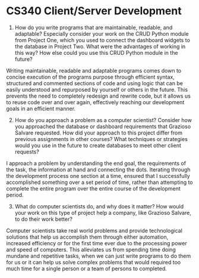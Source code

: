 # CS340 Client/Server Development

1.  How do you write programs that are maintainable, readable, and adaptable? Especially consider your work on the CRUD Python module from Project One, which you used to connect the dashboard widgets to the database in Project Two. What were the advantages of working in this way? How else could you use this CRUD Python module in the future?

Writing maintainable, readable and adaptable programs comes down to concise execution of the programs purpose through efficient syntax, structured and commented sections of code and using logic that can be easily understood and repurposed by yourself or others in the future.  This prevents the need to  completely redesign and rewrite code, but it allows us to reuse code over and over again, effectively reaching our development goals in an efficient manner.

2.  How do you approach a problem as a computer scientist? Consider how you approached the database or dashboard requirements that Grazioso Salvare requested. How did your approach to this project differ from previous assignments in other courses? What techniques or strategies would you use in the future to create databases to meet other client requests?

I approach a problem by understanding the end goal, the requirements of the task, the information at hand and connecting the dots.  Iterating through the development process one section at a time, ensured that I successfully accomplished something over a set period of time, rather than attempting to complete the entire program over the entire course of the development period.

3.  What do computer scientists do, and why does it matter? How would your work on this type of project help a company, like Grazioso Salvare, to do their work better?

Computer scientists take real world problems and provide technological solutions that help us accomplish them through either automation, increased efficiency or for the first time ever due to the processing power and speed of computers.  This alleviates us from spending time doing mundane and repetitive tasks, when we can just write programs to do them for us or it can help us solve complex problems that would required too much time for a single person or a team of persons to completed.
